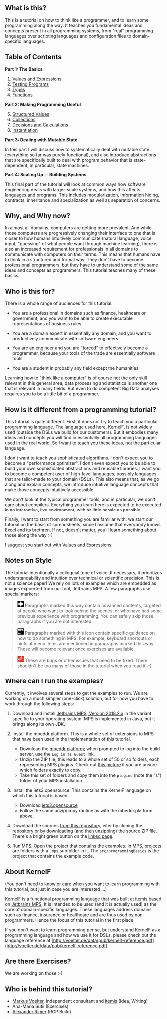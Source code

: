 ## What is this?

This is a tutorial on how to think like a programmer, and to learn some
programming along the way. It teaches you fundamental ideas and concepts
present in all programming systems, from "real" programming languages
over scripting languages and configuration files to domain-specific
languages.


## Table of Contents



**Part 1: The Basics**

1. [Values and Expressions](doc/chapter01_values/index.md)
2. [Testing Programs](doc/chapter02_testing/index.md)
3. [Types](doc/chapter03_types/index.md)
4. [Functions](doc/chapter04_functions/index.md)

**Part 2: Making Programming Useful**

5. [Structured Values](doc/chapter05_structured/index.md)
6. [Collections](doc/chapter06_collections/index.md)
7. [Decisions and Calculations](doc/chapter07_decAndCalc/index.md)
8. [Instantiation](doc/chapter08_instantiation/index.md)

**Part 3: Dealing with Mutable State**

In this part I will discuss how to systematically deal with mutable state (everything so far was purely functional), and also introduce abstractions that are specifically built to deal with program behavior that is state-dependent, in particular, state machines.

**Part 4: Scaling Up -- Building Systems**

This final part of the tutorial will look at common ways how software engineering deals with larger-scale systems, and how this affects languages and programs. This includes modularization, information hiding, contracts, inheritance and specialization as well as separation of concerns. 




## Why, and Why now?

In almost all domains, computers are getting more prevalent. And while
those computers are progressively changing their interface to one that
is closer to how humans intuitively communicate (natural language, voice
input, "guessing" of what people want through machine learning), there
is also an increased requirement for professionals in all domains to
communicate with computers on _their_ terms. This means that humans have
to think in a structured and formal way. They don't have to become
professional programmers, but they have to understand some of the same
ideas and concepts as programmers. This tutorial teaches many of these
basics. 

## Who is this for?

There is a whole range of audiences for this tutorial:

* You are a professional in domains such as finance, healthcare or government, and
  you want to be able to create executable representations of business rules.
  
* You are a domain expert in essentially any domain, and you want to productively
  communicate with software engineers
  
* You are an engineer and you are "forced" to effectively become a programmer,
  because your tools of the trade are essentially software tools  

* You are a student in probably any field except the humanities

Learning how to "think like a computer" is of course not the only skill
relevant in this general area; data processing and statistics is another
one that is relevant in many fields. But even to do competent Big Data
analyses requires you to be a little bit of a programmer.


## How is it different from a programming tutorial?

This tutorial is quite different. First, it does not try to teach you a
particular programming language. The language used here, KernelF, is not
widely used (outside the DSLs we build for our customers). But it
embodies many ideas and concepts you will find in essentially all
programming languages used in the real world. So I want to teach you
these ideas, not the particular language.

I don't want to teach you sophisticated algorithms. I don't expect you
to become a "performance optimizer". I don't even expect you to be able
to build your own sophisticated abstractions and reusable libraries. I
want you to become a competent user of high-level languages, possibly
languages that are tailor-made to your domain (DSLs). This also means that,
as we go along and explain concepts, we introduce intuitive language 
concepts that make those concepts intuitively accessible. 

We don't look at the typical programmer tools, and in particular, we
don't care about compilers. Everything you learn here is expected to be
executed in an interactive, live environment, with as little hassle as
possible.

Finally, I want to start from something you are familiar with: we start
our tutorial on the basis of spreadsheets, since I assume that everybody
knows Excel and its brethren. If not, doesn't matter, you'll learn 
something about those along the way :-)

I suggest you start out with [Values and Expressions](doc/chapter01_values/index.md).


## Notes on Style

The tutorial intentionally a colloquial tone of voice. If necessary, it prioritizes
understandability and intuition over technical or scientific precision. This is not
a science paper! We rely on lots of examples which are embedded as images expoerted
from our tool, Jetbrains MPS. A few paragraphs use special markers:


> ![](doc/plus.png) Paragraphs marked this way contain advanced contents, targeted
> at people who want to look behind the scenes, or who have had some previous experience
> with programming. You can safely skip those paragraphs if you are not interested.


> ![](doc/mps.png) Paragraphs marked with this icon contain specific guidance on how
> to do something in MPS. For example, keyboard shortcuts or hints at menu items are
> mentioned in paragraphs marked this way. These will become relevant once exercises
> are available.

> ![](doc/fix.png) These are bugs or other issues that need to be fixed. There shouldn't be too many of those in the tutorial when you read it :-)



## Where can I run the examples?

Currently, it involves several steps to get the examples to run. We are working
on a much simpler (one-click) solution, but for now you have to work through the
following steps:

1. Download and install [Jetbrains MPS, Version 2018.2.x](https://www.jetbrains.com/mps/download) in the variant specific to your operating system. MPS is implemented in Java, but it brings along its own JDK.

2. Install the mbeddr.platform. This is a whole set of extensions to MPS that
have been used in the implementation of this tutorial. 
    - Download the [mbeddr.platform](https://build.mbeddr.com/repository/downloadAll/Mbeddr2_Mbeddr_Gradle_platform/.lastSuccessful/artifacts.zip); when prompted to log into the build server, use the `Log in as Guest` link.
    - Unzip the ZIP file; this leads to a whole set of 50 or so folders, each 
      representing MPS plugins. Check out [this picture](unzipOnMac.png) if 
      you are unsure which folders exactly to copy.
    - Take this set of folders and copy them into the `plugins` (note the "s")
      folder of your MPS installation

3. Install the iets3.opensource. This contains the KernelF language on which this
   tutorial is based. 
    - Download [iets3.opensource](https://build.mbeddr.com/repository/downloadAll/Iets3_BuildOrgIets3core/.lastSuccessful/artifacts.zip)
    - Follow the same unzip/copy routine as with the mbeddr.platform above.

4. Download the sources [from this repository](https://github.com/markusvoelter/ProgrammingBasics), eiter by cloning the 
   repository or by downloading (and then unzipping) the source ZIP file.
   There's a bright green button on the [linked page](https://github.com/markusvoelter/ProgrammingBasics).
   
5. Run MPS. Open the project that contains the examples. In MPS, projects
   are folders with a `.mps` subfolder in it. The `src/programmingBasics`
   is the project that contains the example code.   


## About KernelF

(You don't need to know or care when you want to learn programming with this
tutorial, but just in case you are interested ...)

KernelF is a functional programming language that was built at [itemis](http://itemis.de) based on [Jetbrains MPS](http://jetbrains.com/mps). It is intended to
be used (and it is actually used) as the core of domain-specific languages. These
languages address domains such as finance, insurance or healthcare and are thus
used by non-programmers. Hence the focus of this tutorial in the first place.

If you don't want to learn programming per se, but understand KernelF as a 
programming language and how we use it for DSLs, please check out the
language reference at [http://voelter.de/data/pub/kernelf-reference.pdf](http://voelter.de/data/pub/kernelf-reference.pdf)


## Are there Exercises?

We are working on those :-)



## Who is behind this tutorial?

* [Markus Voelter](http://voelter.de), independent consultant and [itemis](http://itemis.de) (Idea, Writing)
* Ana-Maria Sutii (Exercises)
* [Alexander Rimer](https://github.com/arimer) (RCP Build)



